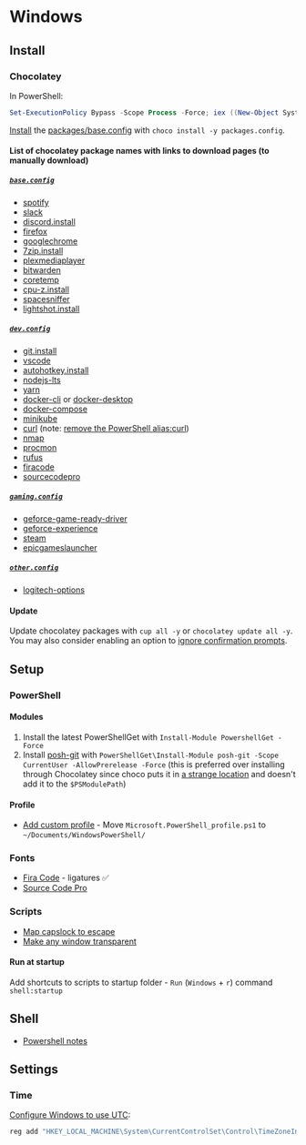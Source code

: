# Windows

## Install

### Chocolatey

In PowerShell:

```ps1
Set-ExecutionPolicy Bypass -Scope Process -Force; iex ((New-Object System.Net.WebClient).DownloadString('https://chocolatey.org/install.ps1'))
```

[Install](https://github.com/chocolatey/choco/wiki/CommandsInstall#packagesconfig) the [packages/base.config](./packages/base.config) with `choco install -y packages.config`.

#### List of chocolatey package names with links to download pages (to manually download)

##### [`base.config`](./packages/base.config)

- [spotify](https://www.spotify.com/us/)
- [slack](https://slack.com/downloads/windows)
- [discord.install](https://discordapp.com/download)
- [firefox](https://www.mozilla.org/en-US/firefox/new/)
- [googlechrome](https://www.google.com/chrome/)
- [7zip.install](https://www.7-zip.org/download.html)
- [plexmediaplayer](https://www.plex.tv/media-server-downloads/#plex-app)
- [bitwarden](https://bitwarden.com/)
- [coretemp](https://www.alcpu.com/CoreTemp/)
- [cpu-z.install](https://www.cpuid.com/softwares/cpu-z.html)
- [spacesniffer](http://www.uderzo.it/main_products/space_sniffer/)
- [lightshot.install](https://app.prntscr.com/en/index.html)

##### [`dev.config`](./packages/dev.config)

- [git.install](https://git-scm.com/)
- [vscode](https://code.visualstudio.com/)
- [autohotkey.install](https://www.autohotkey.com/download/)
- [nodejs-lts](https://nodejs.org/en/)
- [yarn](https://yarnpkg.com/en/docs/install#windows-stable)
- [docker-cli](https://www.docker.com/get-started) or [docker-desktop](https://www.docker.com/products/docker-desktop)
- [docker-compose](https://docs.docker.com/compose/install/)
- [minikube](https://kubernetes.io/docs/setup/learning-environment/minikube/)
- [curl](https://curl.haxx.se/) (note: [remove the PowerShell alias:curl](https://superuser.com/a/890193/741304))
- [nmap](https://nmap.org/download.html)
- [procmon](https://docs.microsoft.com/en-us/sysinternals/downloads/procmon)
- [rufus](https://rufus.ie/)
- [firacode](https://github.com/tonsky/FiraCode)
- [sourcecodepro](https://github.com/adobe-fonts/source-code-pro)

##### [`gaming.config`](./packages/gaming.config)

- [geforce-game-ready-driver](https://www.nvidia.com/download/driverResults.aspx/119914/en-us)
- [geforce-experience](https://www.nvidia.com/en-us/geforce/geforce-experience/)
- [steam](https://store.steampowered.com/about/)
- [epicgameslauncher](https://www.epicgames.com/store/en-US/)

##### [`other.config`](./packages/other.config)

- [logitech-options](https://support.logitech.com/en_us/software/options)

#### Update

Update chocolatey packages with `cup all -y` or `chocolatey update all -y`. You may also consider enabling an option to [ignore confirmation prompts](https://stackoverflow.com/a/30428182).

## Setup

### PowerShell

#### Modules

1. Install the latest PowerShellGet with `Install-Module PowershellGet -Force`
1. Install [posh-git](https://github.com/dahlbyk/posh-git) with `PowerShellGet\Install-Module posh-git -Scope CurrentUser -AllowPrerelease -Force` (this is preferred over installing through Chocolatey since choco puts it in [a strange location](https://github.com/dahlbyk/posh-git/issues/473) and doesn't add it to the `$PSModulePath`)

#### Profile

- [Add custom profile](https://docs.microsoft.com/en-us/powershell/module/microsoft.powershell.core/about/about_profiles?view=powershell-6) - Move `Microsoft.PowerShell_profile.ps1` to `~/Documents/WindowsPowerShell/`

### Fonts

- [Fira Code](https://github.com/tonsky/FiraCode) - ligatures ✅
- [Source Code Pro](https://github.com/adobe-fonts/source-code-pro)

### Scripts

- [Map capslock to escape](http://vim.wikia.com/wiki/Map_caps_lock_to_escape_in_Windows)
- [Make any window transparent](https://stackoverflow.com/a/45246326/6817437)

#### Run at startup

Add shortcuts to scripts to startup folder - `Run` (`Windows` + `r`) command `shell:startup`

## Shell

- [Powershell notes](https://github.com/brettinternet/public-notes/blob/master/scripts/powershell.md)

## Settings

### Time

[Configure Windows to use UTC](https://wiki.archlinux.org/index.php/System_time#UTC_in_Windows):

```powershell
reg add "HKEY_LOCAL_MACHINE\System\CurrentControlSet\Control\TimeZoneInformation" /v RealTimeIsUniversal /d 1 /t REG_QWORD /f
```
